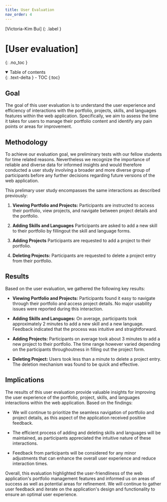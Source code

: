 ```yaml
---
title: User Evaluation
nav_order: 4
---
```


[Victoria-Kim Bui]
{: .label }

# [User evaluation]
{: .no_toc }

<details open markdown="block">
  <summary>
    Table of contents
  </summary>
  {: .text-delta }
- TOC
{:toc}
</details>

## Goal

The goal of this user evaluation is to understand the user experience and efficiency of interactions with the portfolio, projects, skills, and languages features within the web application. Specifically, we aim to assess the time it takes for users to manage their portfolio content and identify any pain points or areas for improvement.

## Methodology

To achieve our evaluation goal, we  preliminary tests with our fellow students for time related reasons. Nevertheless we recognize the importance of reliable and diverse data for informed insights and would therefore conducted a user study involving a broader and more diverse group of participants before any further decisions regarding future versions of the web application.

This prelimary user study encompasses the same interactions as described previously:

1. **Viewing Portfolio and Projects:** Participants are instructed to access their portfolio, view projects, and navigate between project details and the portfolio.

2. **Adding Skills and Languages** Participants are asked to add a new skill to their portfolio by fillingout the skill and language forms.

3. **Adding Projects** Participants are requested to add a project to their portfolio.

5. **Deleting Projects:** Participants are requested to delete a project entry from their portfolio.

## Results

Based on the user evaluation, we gathered the following key results:

- **Viewing Portfolio and Projects:** Participants found it easy to navigate through their portfolio and access project details. No major usability issues were reported during this interaction.

- **Adding Skills and Languages:** On average, participants took approximately 2 minutes to add a new skill and a new language. Feedback indicated that the process was intuitive and straightforward.

- **Adding Projects:** Participants on average took about 3 minutes to add a new project to their portfolio. The time range however varied depending on the participants throughoutness in filling out the project form.

- **Deleting Project:** Users took less than a minute to delete a project entry. The deletion mechanism was found to be quick and effective.

## Implications

The results of this user evaluation provide valuable insights for improving the user experience of the portfolio, project, skills, and languages interactions within the web application. Based on the findings:

- We will continue to prioritize the seamless navigation of portfolio and project details, as this aspect of the application received positive feedback.

- The efficient process of adding and deleting skills and languages will be maintained, as participants appreciated the intuitive nature of these interactions.

- Feedback from participants will be considered for any minor adjustments that can enhance the overall user experience and reduce interaction times.

Overall, this evaluation highlighted the user-friendliness of the web application's portfolio management features and informed us on areas of success as well as potential areas for refinement. We will continue to gather user feedback and iterate on the application's design and functionality to ensure an optimal user experience.

